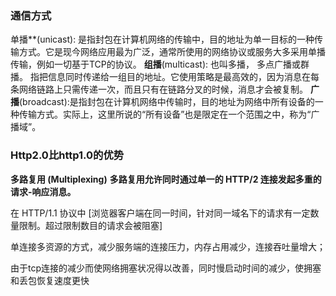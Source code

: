 ### 通信方式

单播**(unicast): 是指封包在计算机网络的传输中，目的地址为单一目标的一种传输方式。它是现今网络应用最为广泛，通常所使用的网络协议或服务大多采用单播传输，例如一切基于TCP的协议。
**组播**(multicast): 也叫多播， 多点广播或群播。 指把信息同时传递给一组目的地址。它使用策略是最高效的，因为消息在每条网络链路上只需传递一次，而且只有在链路分叉的时候，消息才会被复制。
**广播**(broadcast):是指封包在计算机网络中传输时，目的地址为网络中所有设备的一种传输方式。实际上，这里所说的“所有设备”也是限定在一个范围之中，称为“广播域”。





### Http2.0比http1.0的优势

**多路复用 (Multiplexing)**
**多路复用允许同时通过单一的 HTTP/2 连接发起多重的请求-响应消息。**

在 HTTP/1.1 协议中 [浏览器客户端在同一时间，针对同一域名下的请求有一定数量限制。超过限制数目的请求会被阻塞]



单连接多资源的方式，减少服务端的连接压力，内存占用减少，连接吞吐量增大；

由于tcp连接的减少而使网络拥塞状况得以改善，同时慢启动时间的减少，使拥塞和丢包恢复速度更快